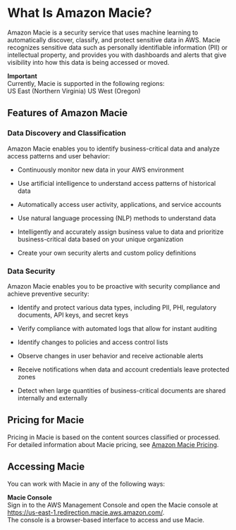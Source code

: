 # What Is Amazon Macie?<a name="what-is-macie"></a>

Amazon Macie is a security service that uses machine learning to automatically discover, classify, and protect sensitive data in AWS\. Macie recognizes sensitive data such as personally identifiable information \(PII\) or intellectual property, and provides you with dashboards and alerts that give visibility into how this data is being accessed or moved\. 

**Important**  
Currently, Macie is supported in the following regions:  
US East \(Northern Virginia\)
US West \(Oregon\)

## Features of Amazon Macie<a name="macie-features"></a>

### Data Discovery and Classification<a name="data-discovery"></a>

Amazon Macie enables you to identify business\-critical data and analyze access patterns and user behavior:

+ Continuously monitor new data in your AWS environment

+ Use artificial intelligence to understand access patterns of historical data

+ Automatically access user activity, applications, and service accounts

+ Use natural language processing \(NLP\) methods to understand data

+ Intelligently and accurately assign business value to data and prioritize business\-critical data based on your unique organization

+ Create your own security alerts and custom policy definitions

### Data Security<a name="data-security"></a>

Amazon Macie enables you to be proactive with security compliance and achieve preventive security:

+ Identify and protect various data types, including PII, PHI, regulatory documents, API keys, and secret keys

+ Verify compliance with automated logs that allow for instant auditing

+ Identify changes to policies and access control lists

+ Observe changes in user behavior and receive actionable alerts

+ Receive notifications when data and account credentials leave protected zones

+ Detect when large quantities of business\-critical documents are shared internally and externally

## Pricing for Macie<a name="macie-pricing"></a>

Pricing in Macie is based on the content sources classified or processed\. For detailed information about Macie pricing, see [Amazon Macie Pricing](https://aws.amazon.com/macie/pricing/)\. 

## Accessing Macie<a name="macie-accessing"></a>

You can work with Macie in any of the following ways: 

**Macie Console**  
Sign in to the AWS Management Console and open the Macie console at [https://us\-east\-1\.redirection\.macie\.aws\.amazon\.com/](https://us-east-1.redirection.macie.aws.amazon.com/)\.   
The console is a browser\-based interface to access and use Macie\.